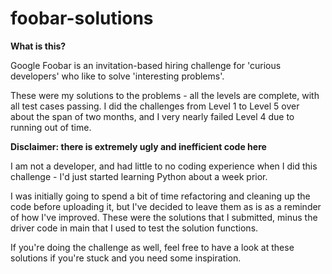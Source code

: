 # foobar-solutions

**What is this?**

Google Foobar is an invitation-based hiring challenge for 'curious developers' who like to solve 'interesting problems'.

These were my solutions to the problems - all the levels are complete, with all test cases passing. I did the challenges from Level 1 to Level 5 over about the span of two months, and I very nearly failed Level 4 due to running out of time.


**Disclaimer: there is extremely ugly and inefficient code here**

I am not a developer, and had little to no coding experience when I did this challenge - I'd just started learning Python about a week prior. 

I was initially going to spend a bit of time refactoring and cleaning up the code before uploading it, but I've decided to leave them as is as a reminder of how I've improved. These were the solutions that I submitted, minus the driver code in main that I used to test the solution functions.

If you're doing the challenge as well, feel free to have a look at these solutions if you're stuck and you need some inspiration.
